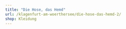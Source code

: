 ```yaml
---
title: "Die Hose, das Hemd"
url: /klagenfurt-am-woerthersee/die-hose-das-hemd-2/
shop: Kleidung
---
```

